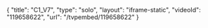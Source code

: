 {
    "title": "C1_V7",
    "type": "solo",
    "layout": "iframe-static",
    "videoId": "119658622",
    "url": "\/tvpembed\/119658622"
}